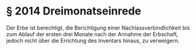 # § 2014 Dreimonatseinrede
Der Erbe ist berechtigt, die Berichtigung einer Nachlassverbindlichkeit bis zum Ablauf der ersten drei Monate nach der Annahme der Erbschaft, jedoch nicht über die Errichtung des Inventars hinaus, zu verweigern.